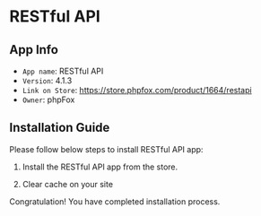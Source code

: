 # RESTful API

## App Info

- `App name`: RESTful API
- `Version`: 4.1.3
- `Link on Store`: https://store.phpfox.com/product/1664/restapi
- `Owner`: phpFox

## Installation Guide

Please follow below steps to install RESTful API app:

1. Install the RESTful API app from the store.

2. Clear cache on your site

Congratulation! You have completed installation process.